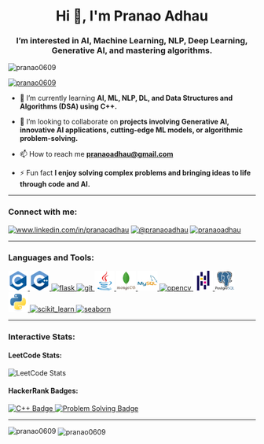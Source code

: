 <h1 align="center">Hi 👋, I'm Pranao Adhau</h1>
<h3 align="center">I’m interested in AI, Machine Learning, NLP, Deep Learning, Generative AI, and mastering algorithms.</h3>

<p align="left"> <img src="https://komarev.com/ghpvc/?username=pranao0609&label=Profile%20views&color=0e75b6&style=flat" alt="pranao0609" /> </p>

<p align="left"> <a href="https://github.com/ryo-ma/github-profile-trophy"><img src="https://github-profile-trophy.vercel.app/?username=pranao0609" alt="pranao0609" /></a> </p>

- 🌱 I’m currently learning **AI, ML, NLP, DL, and Data Structures and Algorithms (DSA) using C++.**

- 👯 I’m looking to collaborate on **projects involving Generative AI, innovative AI applications, cutting-edge ML models, or algorithmic problem-solving.**

- 📫 How to reach me **pranaoadhau@gmail.com**

- ⚡ Fun fact **I enjoy solving complex problems and bringing ideas to life through code and AI.**

---

<h3 align="left">Connect with me:</h3>
<p align="left">
<a href="https://linkedin.com/in/www.linkedin.com/in/pranaoadhau" target="blank"><img align="center" src="https://raw.githubusercontent.com/rahuldkjain/github-profile-readme-generator/master/src/images/icons/Social/linked-in-alt.svg" alt="www.linkedin.com/in/pranaoadhau" height="30" width="40" /></a>
<a href="https://www.hackerrank.com/@pranaoadhau" target="blank"><img align="center" src="https://raw.githubusercontent.com/rahuldkjain/github-profile-readme-generator/master/src/images/icons/Social/hackerrank.svg" alt="@pranaoadhau" height="30" width="40" /></a>
<a href="https://www.leetcode.com/pranaoadhau" target="blank"><img align="center" src="https://raw.githubusercontent.com/rahuldkjain/github-profile-readme-generator/master/src/images/icons/Social/leet-code.svg" alt="pranaoadhau" height="30" width="40" /></a>
</p>

---

<h3 align="left">Languages and Tools:</h3>
<p align="left">
<a href="https://www.cprogramming.com/" target="_blank" rel="noreferrer"> <img src="https://raw.githubusercontent.com/devicons/devicon/master/icons/c/c-original.svg" alt="c" width="40" height="40"/> </a>
<a href="https://www.w3schools.com/cpp/" target="_blank" rel="noreferrer"> <img src="https://raw.githubusercontent.com/devicons/devicon/master/icons/cplusplus/cplusplus-original.svg" alt="cplusplus" width="40" height="40"/> </a>
<a href="https://flask.palletsprojects.com/" target="_blank" rel="noreferrer"> <img src="https://www.vectorlogo.zone/logos/pocoo_flask/pocoo_flask-icon.svg" alt="flask" width="40" height="40"/> </a>
<a href="https://git-scm.com/" target="_blank" rel="noreferrer"> <img src="https://www.vectorlogo.zone/logos/git-scm/git-scm-icon.svg" alt="git" width="40" height="40"/> </a>
<a href="https://www.java.com" target="_blank" rel="noreferrer"> <img src="https://raw.githubusercontent.com/devicons/devicon/master/icons/java/java-original.svg" alt="java" width="40" height="40"/> </a>
<a href="https://www.mongodb.com/" target="_blank" rel="noreferrer"> <img src="https://raw.githubusercontent.com/devicons/devicon/master/icons/mongodb/mongodb-original-wordmark.svg" alt="mongodb" width="40" height="40"/> </a>
<a href="https://www.mysql.com/" target="_blank" rel="noreferrer"> <img src="https://raw.githubusercontent.com/devicons/devicon/master/icons/mysql/mysql-original-wordmark.svg" alt="mysql" width="40" height="40"/> </a>
<a href="https://opencv.org/" target="_blank" rel="noreferrer"> <img src="https://www.vectorlogo.zone/logos/opencv/opencv-icon.svg" alt="opencv" width="40" height="40"/> </a>
<a href="https://pandas.pydata.org/" target="_blank" rel="noreferrer"> <img src="https://raw.githubusercontent.com/devicons/devicon/2ae2a900d2f041da66e950e4d48052658d850630/icons/pandas/pandas-original.svg" alt="pandas" width="40" height="40"/> </a>
<a href="https://www.postgresql.org" target="_blank" rel="noreferrer"> <img src="https://raw.githubusercontent.com/devicons/devicon/master/icons/postgresql/postgresql-original-wordmark.svg" alt="postgresql" width="40" height="40"/> </a>
<a href="https://www.python.org" target="_blank" rel="noreferrer"> <img src="https://raw.githubusercontent.com/devicons/devicon/master/icons/python/python-original.svg" alt="python" width="40" height="40"/> </a>
<a href="https://scikit-learn.org/" target="_blank" rel="noreferrer"> <img src="https://upload.wikimedia.org/wikipedia/commons/0/05/Scikit_learn_logo_small.svg" alt="scikit_learn" width="40" height="40"/> </a>
<a href="https://seaborn.pydata.org/" target="_blank" rel="noreferrer"> <img src="https://seaborn.pydata.org/_images/logo-mark-lightbg.svg" alt="seaborn" width="40" height="40"/> </a>
</p>

---

<h3 align="left">Interactive Stats:</h3>

<h4 align="left">LeetCode Stats:</h4>
<p align="left">
  <img src="https://leetcode-stats-card.vercel.app/api?username=pranaoadhau&theme=dark" alt="LeetCode Stats" />
</p>

<h4 align="left">HackerRank Badges:</h4>
<p align="left">
  <a href="https://www.hackerrank.com/pranaoadhau">
    <img src="https://hrcdn.net/community-frontend/assets/badges/skill/cpp.svg" alt="C++ Badge" height="40" />
  </a>
  <a href="https://www.hackerrank.com/pranaoadhau">
    <img src="https://hrcdn.net/community-frontend/assets/badges/skill/problem_solving.svg" alt="Problem Solving Badge" height="40" />
  </a>
</p>

---

<p><img align="left" src="https://github-readme-stats.vercel.app/api/top-langs?username=pranao0609&show_icons=true&locale=en&layout=compact" alt="pranao0609" /></p>

<p>&nbsp;<img align="center" src="https://github-readme-stats.vercel.app/api?username=pranao0609&show_icons=true&locale=en" alt="pranao0609" /></p>
